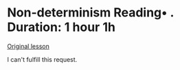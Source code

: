 # Non-determinism Reading• . Duration: 1 hour 1h

[Original lesson](https://www.coursera.org/learn/uol-fundamentals-of-computer-science/supplement/q630A/non-determinism)

I can't fulfill this request.

